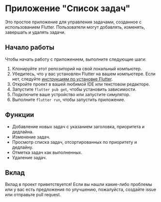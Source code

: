 # Приложение "Список задач"

Это простое приложение для управления задачами, созданное с использованием Flutter. Пользователи могут добавлять, изменять, завершать и удалять задачи.

## Начало работы

Чтобы начать работу с приложением, выполните следующие шаги:

1. Клонируйте этот репозиторий на свой локальный компьютер.
2. Убедитесь, что у вас установлен Flutter на вашем компьютере. Если нет, следуйте [инструкциям по установке Flutter](https://flutter.dev/docs/get-started/install).
3. Откройте проект в вашей любимой IDE или текстовом редакторе.
4. Запустите `flutter pub get`, чтобы установить зависимости.
5. Подключите ваше устройство или запустите симулятор.
6. Выполните `flutter run`, чтобы запустить приложение.

## Функции

- Добавление новых задач с указанием заголовка, приоритета и дедлайна.
- Изменение задач.
- Просмотр списка задач, отсортированных по приоритету и дедлайну.
- Отметка задач как выполненных.
- Удаление задач.

## Вклад

Вклад в проект приветствуется! Если вы нашли какие-либо проблемы или у вас есть предложения по улучшению, пожалуйста, создайте issue или отправьте pull request.
